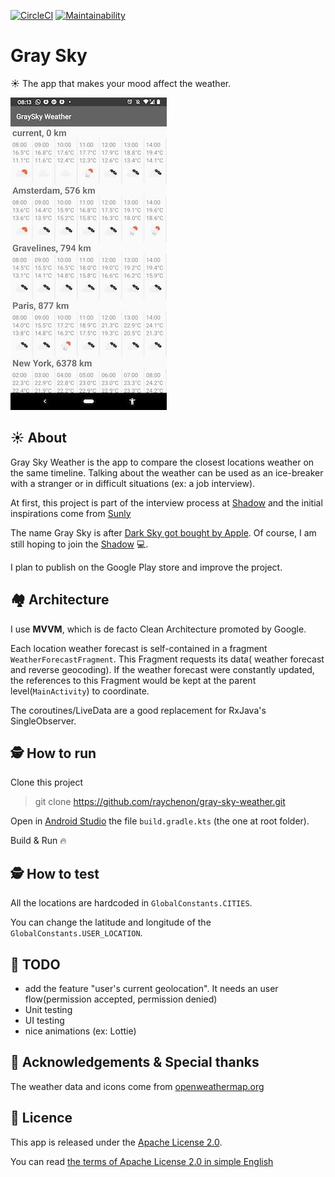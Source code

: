 [![CircleCI](https://circleci.com/gh/raychenon/gray-sky-weather.svg?style=svg)](https://circleci.com/gh/raychenon/gray-sky-weather)
[![Maintainability](https://api.codeclimate.com/v1/badges/3956ff886ee6f5b1cd33/maintainability)](https://codeclimate.com/github/raychenon/gray-sky-weather/maintainability)

# Gray Sky
☀️ The app that makes your mood affect the weather.

![Oops 🧐](./images/gray_sky_locations.jpg)

## ☀️ About
Gray Sky Weather is the app to compare the closest locations weather on the same timeline.
Talking about the weather can be used as an ice-breaker with a stranger or in difficult situations (ex: a job interview).

At first, this project is part of the interview process at [Shadow](https://shadow.tech) and the initial inspirations come from [Sunly](https://github.com/carayolthomas/Sunly-Objc)

The name Gray Sky is after [Dark Sky got bought by Apple](https://blog.darksky.net/).
Of course, I am still hoping to join the [Shadow](https://shadow.tech) 💻.

I plan to publish on the Google Play store and improve the project.

## 🏘️ Architecture
I use **MVVM**, which is de facto Clean Architecture promoted by Google.

Each location weather forecast is self-contained in a fragment `WeatherForecastFragment`. This Fragment requests its data( weather forecast and reverse geocoding).
If the weather forecast were constantly updated, the references to this Fragment would be kept at the parent level(`MainActivity`) to coordinate.

The coroutines/LiveData are a good replacement for RxJava's SingleObserver.

## 🕵️‍ How to run

Clone this project
>git clone https://github.com/raychenon/gray-sky-weather.git

Open in [Android Studio](https://developer.android.com/studio) the file `build.gradle.kts` (the one at root folder).

Build & Run 🔥

## 🕵️‍ How to test 
All the locations are hardcoded in `GlobalConstants.CITIES`.

You can change the latitude and longitude of the `GlobalConstants.USER_LOCATION`.

## 🦁 TODO
 - add the feature "user's current geolocation". It needs an user flow(permission accepted, permission denied)
 - Unit testing
 - UI testing
 - nice animations (ex: Lottie)

## 🙏 Acknowledgements & Special thanks
The weather data and icons come from [openweathermap.org](https://openweathermap.org/)

## 🎁 Licence
This app is released under the [Apache License 2.0](https://github.com/raychenon/gray-sky-weather/blob/master/LICENSE).

You can read [the terms of Apache License 2.0 in simple English](https://tldrlegal.com/license/apache-license-2.0-(apache-2.0))
